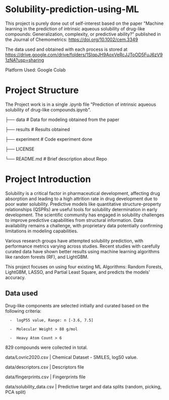 # Solubility-prediction-using-ML

This project is purely done out of self-interest based on the paper 
"Machine learning in the prediction of intrinsic aqueous solubility of drug-like compounds: Generalization, complexity, or predictive ability?" 
published in the Journal of Chemometrics:  https://doi.org/10.1002/cem.3349

The data used and obtained with each process is stored at https://drive.google.com/drive/folders/1SlqpJH9AoxVeRcJJToOD5FuJ6zV91zNA?usp=sharing

Platform Used: Google Colab


# Project Structure

The Project work is in a single .ipynb file "Prediction of intrinsic aqueous solubility of drug-like compounds.ipynb".

 
  ├── data                  # Data for modeling obtained from the paper

  ├── results               # Results obtained 

  ├── experiment            # Code experiment done

  ├── LICENSE

  └── README.md             # Brief description about Repo


# Project Introduction

Solubility is a critical factor in pharmaceutical development, affecting drug absorption and leading to a high attrition rate in drug development due to poor water solubility. Predictive models like quantitative structure-property relationships (QSPRs) are useful tools for solubility determination in early development. The scientific community has engaged in solubility challenges to improve predictive capabilities from structural information. Data availability remains a challenge, with proprietary data potentially confirming limitations in modeling capabilities.

Various research groups have attempted solubility prediction, with performance metrics varying across studies. Recent studies with carefully curated data have shown better results using machine learning algorithms like random forests (RF), and LightGBM. 

This project focuses on using four existing ML Algorithms: Random Forests, LightGBM, LASSO, and Partial Least Square, and predicts the models' accuracy.

## Data used

Drug-like components are selected initially and curated based on the following criteria:

      -  logP55 value, Range: n [-3.6, 7.5]
      
      -  Molecular Weight > 88 g/mol
      
      -  Heavy Atom Count > 6
      
829 compounds were collected in total.


data/Lovric2020.csv | Chemical Dataset - SMILES, logS0 value.

data/descriptors.csv | Descriptors file

data/fingerprints.csv | Fingerprints file

data/solubility_data.csv | Predictive target and data splits (random, picking, PCA split)

